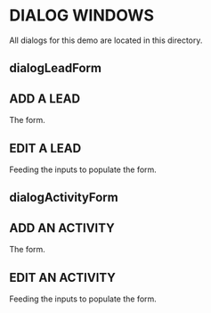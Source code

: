 # DIALOG WINDOWS  
All dialogs for this demo are located in this directory.

## dialogLeadForm
## ADD A LEAD
The form.

## EDIT A LEAD
Feeding the inputs to populate the form.

## dialogActivityForm
## ADD AN ACTIVITY 
The form.

## EDIT AN ACTIVITY 
Feeding the inputs to populate the form.